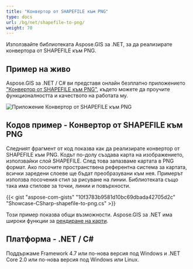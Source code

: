 ```yaml
---
title: "Конвертор от SHAPEFILE към PNG"
type: docs
url: /bg/net/shapefile-to-png/
weight: 70
---
```


Използвайте библиотеката Aspose.GIS за .NET, за да реализирате конвертора от SHAPEFILE към PNG.

## **Пример на живо**

Aspose.GIS за .NET / C# ви представя онлайн безплатно приложението ["Конвертор от SHAPEFILE към PNG"](https://products.aspose.app/gis/viewer/shapefile-to-png), където можете да проучите функционалността и качеството на работата му.

![Приложение Конвертор от SHAPEFILE към PNG](viewer.png)

## **Кодов пример - Конвертор от SHAPEFILE към PNG**

Следният фрагмент от код показва как да реализирате конвертор от SHAPEFILE към PNG. Кодът по-долу създава карта на изображението, използвайки слой SHAPEFILE. След това запазваме картата в PNG формат. Ако посочите пространствена референтна система за картата, всички заредени слоеве ще бъдат преобразувани към нея.
Примерът използва посочения стил за рисуване на линии. Библиотеката също така има стилове за точки, линии и повърхности.

{{< gist "aspose-com-gists" "10f3783b9581d10bc69dbada42705d2c" "Showcase-CSharp-shapefile-to-png.cs" >}}

Този пример показва общи възможности. Aspose.GIS за .NET има широки функции за [рендиране на карти](https://docs.aspose.com/gis/net/map-rendering/).

## **Платформа - .NET / C#**

Поддържаме Framework 4.7 или по-нова версия под Windows и .NET Core 2.0 или по-нова версия под Windows или Linux.
